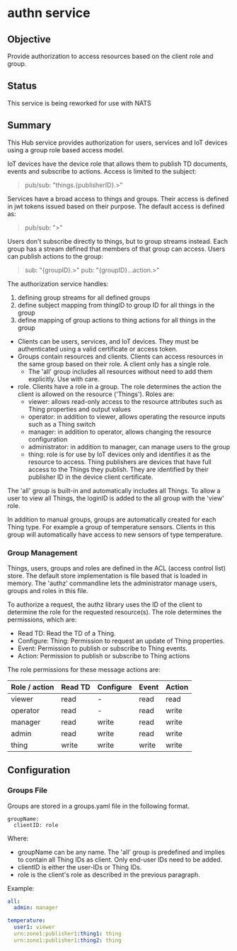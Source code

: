 # authn service

## Objective

Provide authorization to access resources based on the client role and group. 


## Status

This service is being reworked for use with NATS

## Summary

This Hub service provides authorization for users, services and IoT devices using a group role based access model. 

IoT devices have the device role that allows them to publish TD documents, events and subscribe to actions. Access is limited to the subject:
> pub/sub: "things.{publisherID}.>"

Services have a broad access to things and groups. Their access is defined in jwt tokens issued based on their purpose. The default access is defined as:
> pub/sub: ">"

Users don't subscribe directly to things, but to group streams instead. Each group has a stream defined that members of that group can access. Users can publish actions to the group:
> sub: "{groupID}.>"
> pub: "{groupID}.*.*.action.>"

The authorization service handles:
1. defining group streams for all defined groups
2. define subject mapping from thingID to group ID for all things in the group
3. define mapping of group actions to thing actions for all things in the group




* Clients can be users, services, and IoT devices. They must be authenticated using a valid certificate or access token.
* Groups contain resources and clients. Clients can access resources in the same group based on their role. A client only has a single role.
  * The 'all' group includes all resources without need to add them explicitly. Use with care. 
* role. Clients have a role in a group. The role determines the action the client is allowed on the resource ('Things'). Roles are:
  * viewer: allows read-only access to the resource attributes such as Thing properties and output values
  * operator: in addition to viewer, allows operating the resource inputs such as a Thing switch
  * manager: in addition to operator, allows changing the resource configuration
  * administrator: in addition to manager, can manage users to the group
  * thing: role is for use by IoT devices only and identifies it as the resource to access. Thing publishers are devices that have full access to the Things they publish. They are identified by their publisher ID in the device client certificate. 
  
The 'all' group is built-in and automatically includes all Things. To allow a user to view all Things, the loginID is added to the all group with the 'view' role.

In addition to manual groups, groups are automatically created for each Thing type. For example a group of temperature sensors. Clients in this group will automatically have access to new sensors of type temperature.

### Group Management

Things, users, groups and roles are defined in the ACL (access control list) store. The default store implementation is file based that is loaded in memory. The 'authz' commandline lets the administrator manage users, groups and roles in this file. 

To authorize a request, the authz library uses the ID of the client to determine the role for the requested resource(s). The role determines the permissions, which are:
* Read TD: Read the TD of a Thing.
* Configure: Thing: Permission to request an update of Thing properties.  
* Event: Permission to publish or subscribe to Thing events. 
* Action: Permission to publish or subscribe to Thing actions

The role permissions for these message actions are:

| Role / action | Read TD | Configure | Event | Action |
|---------------|---------|-----------|-------|--------|
| viewer        | read    | -         | read  | read   |
| operator      | read    | -         | read  | write  |
| manager       | read    | write     | read  | write  |
| admin         | read    | write     | read  | write  |
| thing         | write   | write     | write | write  |


## Configuration


### Groups File
Groups are stored in a groups.yaml file in the following format.
```
groupName:
  clientID: role
```
Where:
* groupName can be any name. The 'all' group is predefined and implies to contain all Thing IDs as client. Only end-user IDs need to be added. 
* clientID is either the user-IDs or Thing IDs.
* role is the client's role as described in the previous paragraph.


Example:
```yaml
all:
  admin: manager

temperature:
  user1: viewer
  urn:zone1:publisher1:thing1: thing
  urn:zone1:publisher1:thing2: thing
```
